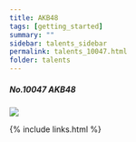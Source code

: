 ```yaml
---
title: AKB48 
tags: [getting_started]
summary: ""
sidebar: talents_sidebar
permalink: talents_10047.html
folder: talents
---
```



##### No.10047 AKB48 
  

![](https://yt3.ggpht.com/ytc/AKedOLTM79H0bAoWyFuFXYIl3izGB07Wz0i1euBrlUTqKA=s176-c-k-c0x00ffffff-no-rj)





{% include links.html %}
